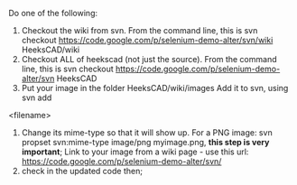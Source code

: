 Do one of the following:

  1. Checkout the wiki from svn. From the command line, this is
svn checkout https://code.google.com/p/selenium-demo-alter/svn/wiki HeeksCAD/wiki
  1. Checkout ALL of heekscad (not just the source). From the command line, this is
svn checkout https://code.google.com/p/selenium-demo-alter/svn HeeksCAD
  1. Put your image in the folder HeeksCAD/wiki/images
Add it to svn, using svn add 

&lt;filename&gt;


  1. Change its mime-type so that it will show up. For a PNG image:
svn propset svn:mime-type image/png myimage.png, **this step is very important**;
Link to your image from a wiki page - use this url:
https://code.google.com/p/selenium-demo-alter/svn/
  1. check in the updated code then;